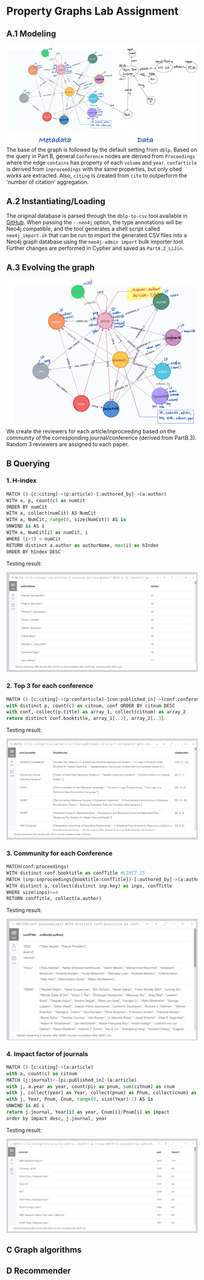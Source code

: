 # Property Graphs Lab Assignment

## A.1 Modeling
![ModelDesign](PartA.1_LiJin.png)
The base of the graph is followed by the default setting from `dblp`. Based on the query in Part B, general `Conference` nodes are derived from `Proceedings` where the edge `contains` has property of each `volume` and `year`. `confarticle` is derived from `inproceedings` with the same properties, but only cited works are extracted. Also, `citing` is created from `cite` to outperform the 'number of citation' aggregation.

## A.2 Instantiating/Loading
The original database is parsed through the     `dblp-to-csv` tool available in [GitHub](https://github.com/ThomHurks/dblp-to-csv). When passing the `--neo4j` option, the type annotations will be Neo4j compatible, and the tool generates a shell script called `neo4j_import.sh` that can be run to import the generated CSV files into a Neo4j graph database using the `neo4j-admin import` bulk importer tool.
Further changes are performed in Cypher and saved as `PartA.2_LiJin`.

## A.3 Evolving the graph
![ModelDesign](PartA.3.jpeg)
We create the reviewers for each article/inproceeding based on the community of the corresponding journal/conference (derived from PartB.3). Random 3 reviewers are assigned to each paper.

## B Querying
### 1. H-index

```python
MATCH ()-[c:citing]->(p:article)-[:authored_by]->(a:author)
WITH a, p, count(c) as numCit
ORDER BY numCit
WITH a, collect(numCit) AS NumCit
WITH a, NumCit, range(0, size(NumCit)) AS is
UNWIND is AS i
WITH a, NumCit[i] as numCit, i
WHERE (i+1) < numCit
RETURN distinct a.author as authorName, max(i) as hIndex
ORDER BY hIndex DESC
```
Testing result:

![Query1](TestingResult/Query_1.png)

### 2. Top 3 for each conference
```python
MATCH ()-[c:citing]->(p:confarticle)-[con:published_in]->(conf:conference)
with distinct p, count(c) as citnum, conf ORDER BY citnum DESC
with conf, collect(p.title) as array_1, collect(citnum) as array_2
return distinct conf.booktitle, array_1[..3], array_2[..3]
```
Testing result:

![Query1](TestingResult/Query_2.png)

### 3. Community for each Conference

```python
MATCH(conf:proceedings)
WITH distinct conf.booktitle as confTitle #LIMIT 25
MATCH (inp:inproceedings{booktitle:confTitle})-[:authored_by]->(a:author)
WITH distinct a, collect(distinct inp.key) as inps, confTitle
WHERE size(inps)>=4
RETURN confTitle, collect(a.author)
```

Testing result:

![Query1](TestingResult/Query_3.png)

### 4. Impact factor of journals

```python
MATCH ()-[c:citing]->(a:article)
with a, count(c) as citnum
MATCH (j:journal)<-[pi:published_in]-(a:article)
with j, a.year as year, count(pi) as pnum, sum(citnum) as cnum
with j, collect(year) as Year, collect(pnum) as Pnum, collect(cnum) as Cnum
with j, Year, Pnum, Cnum, range(0, size(Year)-1) AS is
UNWIND is AS i
return j.journal, Year[i] as year, Cnum[i]/Pnum[i] as impact
order by impact desc, j.journal, year
```

Testing result:

![Query1](TestingResult/Query_4.png)

## C Graph algorithms

## D Recommender
